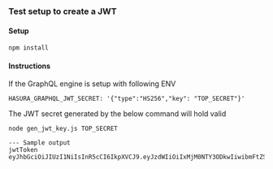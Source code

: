 ### Test setup to create a JWT

#### Setup

```
npm install
```

#### Instructions

If the GraphQL engine is setup with following ENV

```
HASURA_GRAPHQL_JWT_SECRET: '{"type":"HS256","key": "TOP_SECRET"}'
```

The JWT secret generated by the below command will hold valid

```
node gen_jwt_key.js TOP_SECRET

--- Sample output
jwtToken
eyJhbGciOiJIUzI1NiIsInR5cCI6IkpXVCJ9.eyJzdWIiOiIxMjM0NTY3ODkwIiwibmFtZSI6IkpvaG4gRG9lIiwiYWRtaW4iOnRydWUsImlhdCI6MTU2NDU2OTgwMSwiaGFzdXJhLmlvIjp7IngtaGFzdXJhLWFsbG93ZWQtcm9sZXMiOlsiYWRtaW4iLCJ1c2VyIiwibW9kIl0sIngtaGFzdXJhLWRlZmF1bHQtcm9sZSI6InVzZXIiLCJ4LWhhc3VyYS11c2VyLWlkIjoiMTcyNzMxIiwieC1oYXN1cmEtb3JnLWlkIjoiMSIsIngtaGFzdXJhLWN1c3RvbSI6ImN1c3RvbS12YWx1ZSJ9LCJleHAiOjE1NjQ2NDE4MDF9.mOoLqSQ7KStBsfbMaJBglEv7rEKJVF3323sFAfCkQlU

```
